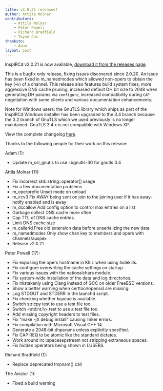 ```yaml
---
title: v2.0.21 released!
author: Attila Molnar
contributors: 
    - Attila Molnar
    - Peter Powell
    - Richard Bradfield
    - Toyam Cox
thanksto:
    - Adam 
layout: post
---
```


InspIRCd v2.0.21 is now available, [download it from the releases page](https://github.com/inspircd/inspircd/releases).


This is a bugfix only release, fixing issues discovered since 2.0.20. An issue has been fixed in m_namedmodes which allowed non-opers to obtain the key (`+k`) of a channel. This release also features build system fixes, more aggressive DNS cache pruning, increased default DH bit size to 2048 when generating DH params via `configure`, increased compatibility during `CAP` negotiation with some clients and various documentation enhancements.

<!--more-->

Note for Windows users: the GnuTLS library which ships as part of the InspIRCd Windows installer has been upgraded to the 3.4 branch because the 3.2 branch of GnuTLS which we used previously is no longer maintained. GnuTLS 3.4.x is not compatible with Windows XP.

View the complete changelog [here](https://github.com/inspircd/inspircd/compare/v2.0.20...v2.0.21).

Thanks to the following people for their work on this release:

Adam (1):

  - Update m_ssl_gnutls to use libgnutls-30 for gnutls 3.4

Attila Molnar (11):

  - Fix incorrect std::string::operator[] usage
  - Fix a few documentation problems
  - m_operprefix Unset mode on unload
  - m_ircv3 Fix AWAY being sent on join to the joining user if it has away-notify enabled and is away
  - m_dccallow Add config option to control max entries on a list
  - Garbage collect DNS cache more often
  - Cap TTL of DNS cache entries
  - Limit DNS cache size
  - m_callerid Free old extension data before unserializing the new data
  - m_namedmodes Only show chan key to members and opers with channels/auspex
  - Release v2.0.21

Peter Powell (17):

  - Fix exposing the opers hostname in KILL when using hidekills.
  - Fix configure overwriting the cache settings on startup.
  - Fix various issues with the nationalchars module.
  - Fix system-wide installation of the data and log directories.
  - Fix mistakenly using Clang instead of GCC on older FreeBSD versions.
  - Show a better warning when certtool/openssl are missing.
  - Log STDOUT and STDERR in the launchd script.
  - Fix checking whether kqueue is available.
  - Switch strlcpy test to use a test file too.
  - Switch <stdint.h> test to use a test file too.
  - Add missing copyright headers to test files.
  - Fix "make -jX debug install" causing linker errors.
  - Fix compilation with Microsoft Visual C++ 14.
  - Generate a 2048-bit dhparams unless explicitly specified.
  - Fix CAP REQ to be atomic like the standard dictates.
  - Work around irc::spacesepstream not stripping extraneous spaces.
  - Fix hidden operators being shown in LUSERS.

Richard Bradfield (1):

  - Replace deprecated tmpnam() call

The Aviator (1):

  - Fixed a build warning
